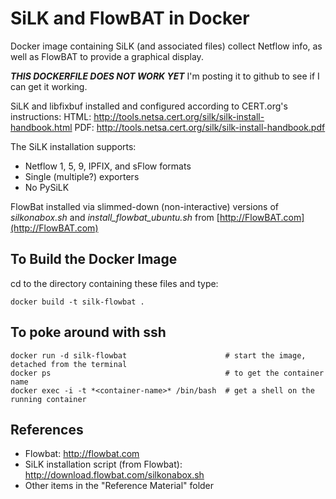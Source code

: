 # SiLK and FlowBAT in Docker

Docker image containing SiLK (and associated files) collect Netflow info, 
as well as FlowBAT to provide a graphical display.

**_THIS DOCKERFILE DOES NOT WORK YET_** I'm posting it to github to see if I can get it working.

SiLK and libfixbuf installed and configured according to CERT.org's instructions:
  HTML: http://tools.netsa.cert.org/silk/silk-install-handbook.html
  PDF:  http://tools.netsa.cert.org/silk/silk-install-handbook.pdf

The SiLK installation supports:
  - Netflow 1, 5, 9, IPFIX, and sFlow formats
  - Single (multiple?) exporters
  - No PySiLK

FlowBat installed via slimmed-down (non-interactive) versions of *silkonabox.sh* and *install\_flowbat_ubuntu.sh* from [http://FlowBAT.com](http://FlowBAT.com)
## To Build the Docker Image

cd to the directory containing these files and type:

`docker build -t silk-flowbat .`

## To poke around with ssh

```
docker run -d silk-flowbat                      # start the image, detached from the terminal
docker ps                                       # to get the container name
docker exec -i -t *<container-name>* /bin/bash  # get a shell on the running container
```

## References

* Flowbat: http://flowbat.com
* SiLK installation script (from Flowbat): http://download.flowbat.com/silkonabox.sh
* Other items in the "Reference Material" folder
